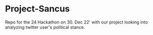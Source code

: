 # Project-Sancus
Repo for the 24 Hackathon on 30. Dec 22' with our project looking into analyzing twitter user's political stance.
